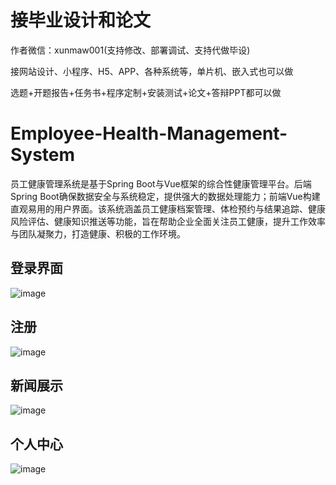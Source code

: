 # 接毕业设计和论文
作者微信：xunmaw001(支持修改、部署调试、支持代做毕设)

接网站设计、小程序、H5、APP、各种系统等，单片机、嵌入式也可以做

选题+开题报告+任务书+程序定制+安装测试+论文+答辩PPT都可以做
# Employee-Health-Management-System
员工健康管理系统是基于Spring Boot与Vue框架的综合性健康管理平台。后端Spring Boot确保数据安全与系统稳定，提供强大的数据处理能力；前端Vue构建直观易用的用户界面。该系统涵盖员工健康档案管理、体检预约与结果追踪、健康风险评估、健康知识推送等功能，旨在帮助企业全面关注员工健康，提升工作效率与团队凝聚力，打造健康、积极的工作环境。
## 登录界面
![image](https://github.com/user-attachments/assets/a088e3f3-2925-4ce7-94fd-baa416ffcaad)
## 注册
![image](https://github.com/user-attachments/assets/ad5e6d2e-033e-4c1c-b8d8-440c52681153)
## 新闻展示
![image](https://github.com/user-attachments/assets/81308f3f-ac98-4be2-9796-0d8c7f235757)
## 个人中心
![image](https://github.com/user-attachments/assets/40edd2c6-5006-47b6-82a4-b4f4f4365e6c)
